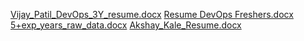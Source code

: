 [Vijay_Patil_DevOps_3Y_resume.docx](https://github.com/user-attachments/files/20853946/Vijay_Patil_DevOps_3Y_resume.docx)
[Resume DevOps Freshers.docx](https://github.com/user-attachments/files/20853947/Resume.DevOps.Freshers.docx)
[5+exp_years_raw_data.docx](https://github.com/user-attachments/files/20853948/5%2Bexp_years_raw_data.docx)
[Akshay_Kale_Resume.docx](https://github.com/user-attachments/files/20853949/Akshay_Kale_Resume.docx)
